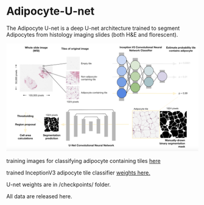 # Adipocyte-U-net

The Adipocyte U-net is a deep U-net architecture trained to segment Adipocytes from histology imaging slides (both H&E and florescent).

![alt text](overview.png)

training images for classifying adipocyte containing tiles [here](https://drive.google.com/open?id=1hsmMGTQSOvicUr50fiCol_Gr5z8U0koC)

trained InceptionV3 adipocyte tile classifier [weights here.](https://drive.google.com/open?id=1dGZ1amjkRfRzSO9etWwtsadylG6wGvF0)

U-net weights are in /checkpoints/ folder.

All data are released here.

